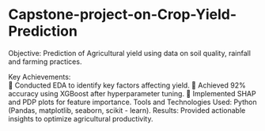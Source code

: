 # Capstone-project-on-Crop-Yield-Prediction
Objective: Prediction of Agricultural yield using data on soil quality, rainfall and farming practices. 
 
Key Achievements:  
 Conducted EDA to identify key factors affecting yield. 
 Achieved 92% accuracy using XGBoost after hyperparameter tuning. 
 Implemented SHAP and PDP plots for feature importance. 
Tools and Technologies Used: Python (Pandas, matplotlib, seaborn, scikit - learn). 
Results: Provided actionable insights to optimize agricultural productivity. 
